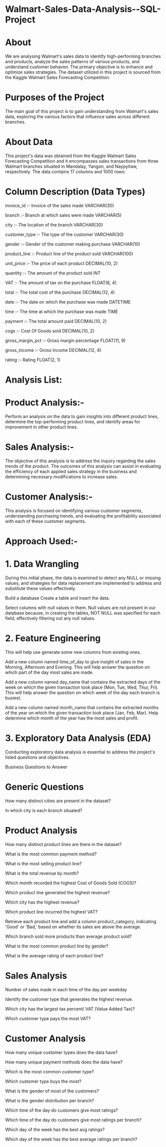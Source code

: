 # Walmart-Sales-Data-Analysis--SQL-Project

# About

We are analysing Walmart's sales data to identify high-performing branches and products, analyze the sales patterns of various products, and understand customer behavior. The primary objective is to enhance and optimize sales strategies. The dataset utilized in this project is sourced from the Kaggle Walmart Sales Forecasting Competition.

# Purposes of the Project

The main goal of this project is to gain understanding from Walmart's sales data, exploring the various factors that influence sales across different branches.

# About Data

This project's data was obtained from the Kaggle Walmart Sales Forecasting Competition and it encompasses sales transactions from three Walmart branches situated in Mandalay, Yangon, and Naypyitaw, respectively. The data contains 17 columns and 1000 rows:

# Column	Description	(Data Types)

invoice_id	      :-     Invoice of the sales made	VARCHAR(30)

branch	       :-        Branch at which sales were made	VARCHAR(5)

city	         :-      The location of the branch	VARCHAR(30)

customer_type      :-    	The type of the customer	VARCHAR(30)

gender	      :-        Gender of the customer making purchase	VARCHAR(10)

product_line	   :-    Product line of the product sold	VARCHAR(100)

unit_price	     :-     The price of each product	DECIMAL(10, 2)

quantity	      :-     The amount of the product sold	INT

VAT	          :-       The amount of tax on the purchase	FLOAT(6, 4)

total	       :-    The total cost of the purchase	DECIMAL(12, 4)

date	      :-    The date on which the purchase was made	DATETIME

time	      :-       The time at which the purchase was made	TIME

payment	    :-      The total amount paid	DECIMAL(10, 2)

cogs	       :-     Cost Of Goods sold	DECIMAL(10, 2)

gross_margin_pct	   :- Gross margin percentage	FLOAT(11, 9)

gross_income	    :-      Gross Income	DECIMAL(12, 4)

rating	      :-      Rating	FLOAT(2, 1)

# Analysis List:

# Product Analysis:-

Perform an analysis on the data to gain insights into different product lines, determine the top-performing product lines, and identify areas for improvement in other product lines.


# Sales Analysis:-

The objective of this analysis is to address the inquiry regarding the sales trends of the product. The outcomes of this analysis can assist in evaluating the efficiency of each applied sales strategy in the business and determining necessary modifications to increase sales.


# Customer Analysis:-

This analysis is focused on identifying various customer segments, understanding purchasing trends, and evaluating the profitability associated with each of these customer segments.

# Approach Used:-

# 1. Data Wrangling

During this initial phase, the data is examined to detect any NULL or missing values, and strategies for data replacement are implemented to address and substitute these values effectively.

Build a database
Create a table and insert the data.

Select columns with null values in them. Null values are not present in our database because, in creating the tables, NOT NULL was specified for each field, effectively filtering out any null values.

# 2. Feature Engineering

This will help use generate some new columns from existing ones.

Add a new column named time_of_day to give insight of sales in the Morning, Afternoon and Evening. This will help answer the question on which part of the day most sales are made.

Add a new column named day_name that contains the extracted days of the week on which the given transaction took place (Mon, Tue, Wed, Thur, Fri).
 This will help answer the question on which week of the day each branch is busiest.

Add a new column named month_name that contains the extracted months of the year on which the given transaction took place (Jan, Feb, Mar). Help determine which month of the year has the most sales and profit.

# 3. Exploratory Data Analysis (EDA)

Conducting exploratory data analysis is essential to address the project's listed questions and objectives.

Business Questions to Answer

# Generic Questions

How many distinct cities are present in the dataset?

In which city is each branch situated?


# Product Analysis

How many distinct product lines are there in the dataset?

What is the most common payment method?

What is the most selling product line?

What is the total revenue by month?

Which month recorded the highest Cost of Goods Sold (COGS)?

Which product line generated the highest revenue?

Which city has the highest revenue?

Which product line incurred the highest VAT?

Retrieve each product line and add a column product_category, indicating 'Good' or 'Bad,' based on whether its sales are above the average.

Which branch sold more products than average product sold?

What is the most common product line by gender?

What is the average rating of each product line?


# Sales Analysis

Number of sales made in each time of the day per weekday

Identify the customer type that generates the highest revenue.

Which city has the largest tax percent/ VAT (Value Added Tax)?

Which customer type pays the most VAT?


# Customer Analysis

How many unique customer types does the data have?

How many unique payment methods does the data have?

Which is the most common customer type?

Which customer type buys the most?

What is the gender of most of the customers?

What is the gender distribution per branch?

Which time of the day do customers give most ratings?

Which time of the day do customers give most ratings per branch?

Which day of the week has the best avg ratings?

Which day of the week has the best average ratings per branch?


